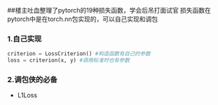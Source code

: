##楼主吐血整理了pytorch的19种损失函数，学会后吊打面试官
损失函数在pytorch中是在torch.nn包实现的，可以自己实现和调包

### 1.自己实现

```python
criterion = LossCriterion() #构造函数有自己的参数
loss = criterion(x, y) #调用标准时也有参数
```

### 2.调包侠的必备

* L1Loss

